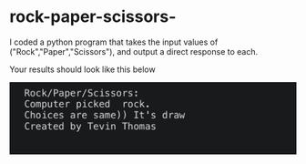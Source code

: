# rock-paper-scissors-
I coded a python program that takes the input values of
("Rock","Paper","Scissors"), and output a direct response to each.

Your results should look like this below 
 
  <img src="B4744DEC-D2D1-44A8-B14B-AB3B446D79C6.jpeg">
